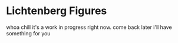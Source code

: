 # Lichtenberg Figures

whoa chill it's a work in progress right now. come back later i'll have something for you
